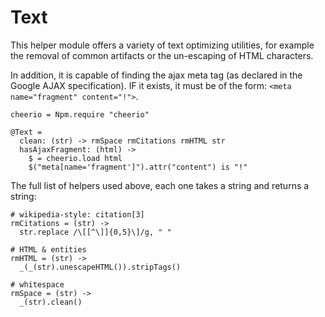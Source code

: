 # Text

This helper module offers a variety of text optimizing utilities, for example
the removal of common artifacts or the un-escaping of HTML characters.

In addition, it is capable of finding the ajax meta tag (as declared in the
Google AJAX specification). IF it exists, it must be of the form:
`<meta name="fragment" content="!">`.

    cheerio = Npm.require "cheerio"

    @Text =
      clean: (str) -> rmSpace rmCitations rmHTML str
      hasAjaxFragment: (html) ->
        $ = cheerio.load html
        $("meta[name='fragment']").attr("content") is "!"


The full list of helpers used above, each one takes a string and
returns a string:

    # wikipedia-style: citation[3]
    rmCitations = (str) ->
      str.replace /\[[^\]]{0,5}\]/g, " "

    # HTML & entities
    rmHTML = (str) ->
      _(_(str).unescapeHTML()).stripTags()

    # whitespace
    rmSpace = (str) ->
      _(str).clean()